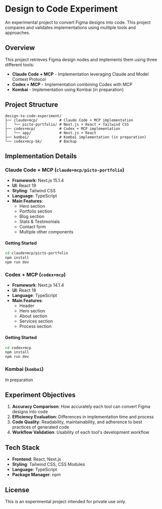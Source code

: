 # Design to Code Experiment

An experimental project to convert Figma designs into code. This project compares and validates implementations using multiple tools and approaches.

## Overview

This project retrieves Figma design nodes and implements them using three different tools:

- **Claude Code + MCP** - Implementation leveraging Claude and Model Context Protocol
- **Codex + MCP** - Implementation combining Codex with MCP
- **Kombai** - Implementation using Kombai (in preparation)

## Project Structure

```
design-to-code-experiment/
├── claude+mcp/          # Claude Code + MCP implementation
│   └── picto-portfolio/ # Next.js + React + Tailwind CSS
├── codex+mcp/           # Codex + MCP implementation
│   └── app/             # Next.js + React
├── kombai/              # Kombai implementation (in preparation)
└── codex+mcp-bk/        # Backup
```

## Implementation Details

### Claude Code + MCP (`claude+mcp/picto-portfolio`)

- **Framework**: Next.js 15.1.4
- **UI**: React 19
- **Styling**: Tailwind CSS
- **Language**: TypeScript
- **Main Features**:
  - Hero section
  - Portfolio section
  - Blog section
  - Stats & Testimonials
  - Contact form
  - Multiple other components

#### Getting Started

```bash
cd claude+mcp/picto-portfolio
npm install
npm run dev
```

### Codex + MCP (`codex+mcp`)

- **Framework**: Next.js 14.1.4
- **UI**: React 18
- **Language**: TypeScript
- **Main Features**:
  - Header
  - Hero section
  - About section
  - Services section
  - Process section

#### Getting Started

```bash
cd codex+mcp
npm install
npm run dev
```

### Kombai (`kombai`)

In preparation

## Experiment Objectives

1. **Accuracy Comparison**: How accurately each tool can convert Figma designs into code
2. **Efficiency Evaluation**: Differences in implementation time and process
3. **Code Quality**: Readability, maintainability, and adherence to best practices of generated code
4. **Workflow Validation**: Usability of each tool's development workflow

## Tech Stack

- **Frontend**: React, Next.js
- **Styling**: Tailwind CSS, CSS Modules
- **Language**: TypeScript
- **Package Manager**: npm

## License

This is an experimental project intended for private use only.
